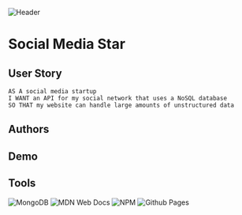 ![Header](./your-header-image-name.png)

# Social Media Star

## User Story
```
AS A social media startup
I WANT an API for my social network that uses a NoSQL database
SO THAT my website can handle large amounts of unstructured data
```

## Authors

## Demo

## Tools
![MongoDB](https://img.shields.io/badge/MongoDB-%234ea94b.svg?style=for-the-badge&logo=mongodb&logoColor=white)
![MDN Web Docs](https://img.shields.io/badge/MDN_Web_Docs-black?style=for-the-badge&logo=mdnwebdocs&logoColor=white)
![NPM](https://img.shields.io/badge/NPM-%23CB3837.svg?style=for-the-badge&logo=npm&logoColor=white)
![Github Pages](https://img.shields.io/badge/github%20pages-121013?style=for-the-badge&logo=github&logoColor=white)
